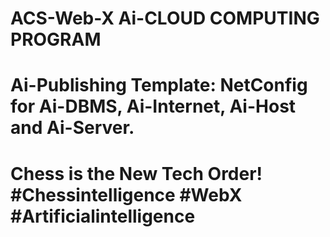 # ACS-Web-X Ai-CLOUD COMPUTING PROGRAM
# Ai-Publishing Template: NetConfig for Ai-DBMS, Ai-Internet, Ai-Host and Ai-Server.
# Chess is the New Tech Order! #Chessintelligence #WebX #Artificialintelligence 
